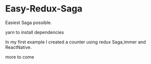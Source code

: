 # Easy-Redux-Saga
Easiest Saga possible.

yarn to install dependencies

In my first example I created a counter using redux Saga,immer and ReactNative.

more to come
